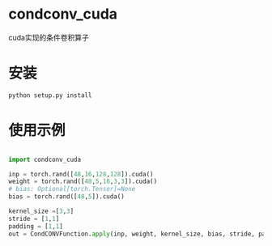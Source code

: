 # condconv_cuda
cuda实现的条件卷积算子

# 安装
```sh
python setup.py install
```

# 使用示例
```python

import condconv_cuda 

inp = torch.rand([48,16,128,128]).cuda()
weight = torch.rand([48,5,16,3,3]).cuda()
# bias: Optional[torch.Tensor]=None
bias = torch.rand([48,5]).cuda()

kernel_size =[3,3]
stride = [1,1]
padding = [1,1]
out = CondCONVFunction.apply(inp, weight, kernel_size, bias, stride, padding)
```